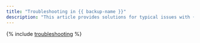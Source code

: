```yaml
---
title: "Troubleshooting in {{ backup-name }}"
description: "This article provides solutions for typical issues with {{ backup-name }}."
---
```


{% include [troubleshooting](../../_qa/backup/troubleshooting.md) %}